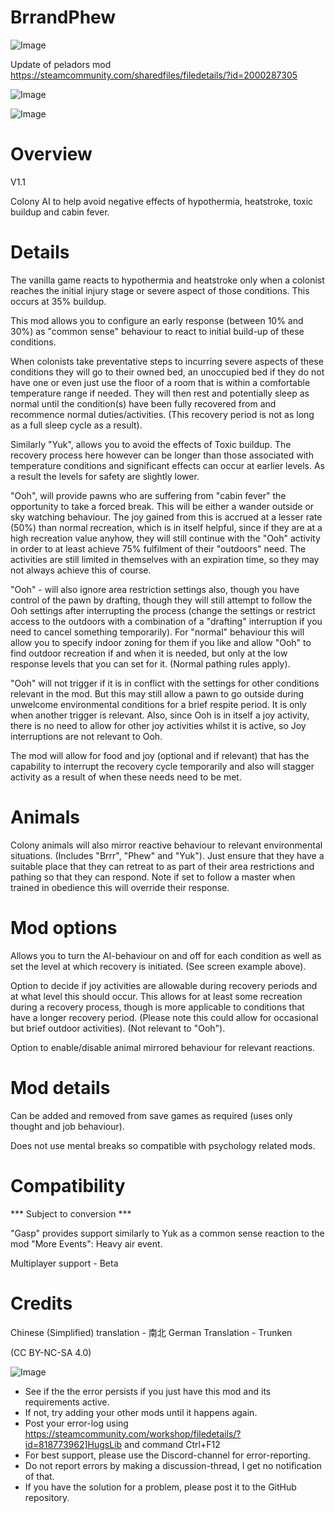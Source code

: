 # BrrandPhew

![Image](https://i.imgur.com/buuPQel.png)

Update of peladors mod
https://steamcommunity.com/sharedfiles/filedetails/?id=2000287305

![Image](https://i.imgur.com/pufA0kM.png)

	
![Image](https://i.imgur.com/Z4GOv8H.png)


# Overview
 V1.1

Colony AI to help avoid negative effects of hypothermia, heatstroke, toxic buildup and cabin fever.

# Details


The vanilla game reacts to hypothermia and heatstroke only when a colonist reaches the initial injury stage or severe aspect of those conditions. This occurs at 35% buildup.

This mod allows you to configure an early response (between 10% and 30%) as "common sense" behaviour to react to initial build-up of these conditions.

When colonists take preventative steps to incurring severe aspects of these conditions they will go to their owned bed, an unoccupied bed if they do not have one or even just use the floor of a room that is within a comfortable temperature range if needed. They will then rest and potentially sleep as normal until the condition(s) have been fully recovered from and recommence normal duties/activities. (This recovery period is not as long as a full sleep cycle as a result).

Similarly "Yuk", allows you to avoid the effects of Toxic buildup. The recovery process here however can be longer than those associated with temperature conditions and significant effects can occur at earlier levels. As a result the levels for safety are slightly lower.

"Ooh", will provide pawns who are suffering from "cabin fever" the opportunity to take a forced break. This will be either a wander outside or sky watching behaviour. The joy gained from this is accrued at a lesser rate (50%) than normal recreation, which is in itself helpful, since if they are at a high recreation value anyhow, they will still continue with the "Ooh" activity in order to at least achieve 75% fulfilment of their "outdoors" need. The activities are still limited in themselves with an expiration time, so they may not always achieve this of course.

"Ooh" - will also ignore area restriction settings also, though you have control of the pawn by drafting, though they will still attempt to follow the Ooh settings after interrupting the process (change the settings or restrict access to the outdoors with a combination of a "drafting" interruption if you need to cancel something temporarily). For "normal" behaviour this will allow you to specify indoor zoning for them if you like and allow "Ooh" to find outdoor recreation if and when it is needed, but only at the low response levels that you can set for it. (Normal pathing rules apply).

"Ooh" will not trigger if it is in conflict with the settings for other conditions relevant in the mod. But this may still allow a pawn to go outside during unwelcome environmental conditions for a brief respite period. It is only when another trigger is relevant. Also, since Ooh is in itself a joy activity, there is no need to allow for other joy activities whilst it is active, so Joy interruptions are not relevant to Ooh.

The mod will allow for food and joy (optional and if relevant) that has the capability to interrupt the recovery cycle temporarily and also will stagger activity as a result of when these needs need to be met.

# Animals


Colony animals will also mirror reactive behaviour to relevant environmental situations. (Includes "Brrr", "Phew" and "Yuk"). Just ensure that they have a suitable place that they can retreat to as part of their area restrictions and pathing so that they can respond. Note if set to follow a master when trained in obedience this will override their response.

# Mod options


Allows you to turn the AI-behaviour on and off for each condition as well as set the level at which recovery is initiated. (See screen example above).

Option to decide if joy activities are allowable during recovery periods and at what level this should occur. This allows for at least some recreation during a recovery process, though is more applicable to conditions that have a longer recovery period. (Please note this could allow for occasional but brief outdoor activities). (Not relevant to "Ooh").

Option to enable/disable animal mirrored behaviour for relevant reactions.

# Mod details


Can be added and removed from save games as required (uses only thought and job behaviour).

Does not use mental breaks so compatible with psychology related mods.

# Compatibility
 *** Subject to conversion ***

"Gasp" provides support similarly to Yuk as a common sense reaction to the mod "More Events": Heavy air event.

Multiplayer support - Beta


# Credits


Chinese (Simplified) translation - 南北
German Translation - Trunken


(CC BY-NC-SA 4.0)


![Image](https://i.imgur.com/PwoNOj4.png)



-  See if the the error persists if you just have this mod and its requirements active.
-  If not, try adding your other mods until it happens again.
-  Post your error-log using https://steamcommunity.com/workshop/filedetails/?id=818773962]HugsLib and command Ctrl+F12
-  For best support, please use the Discord-channel for error-reporting.
-  Do not report errors by making a discussion-thread, I get no notification of that.
-  If you have the solution for a problem, please post it to the GitHub repository.



